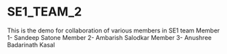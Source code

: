 # SE1_TEAM_2
This is the demo for collaboration of various members in SE1 team
Member 1- Sandeep Satone
Member 2- Ambarish Salodkar
Member 3- Anushree Badarinath Kasal
